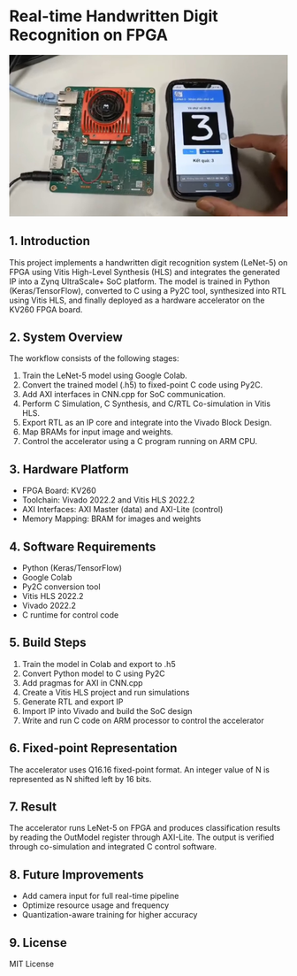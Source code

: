 # Real-time Handwritten Digit Recognition on FPGA
![](intro.jpg)
## 1. Introduction
This project implements a handwritten digit recognition system (LeNet-5) on FPGA using Vitis High-Level Synthesis (HLS) and integrates the generated IP into a Zynq UltraScale+ SoC platform. The model is trained in Python (Keras/TensorFlow), converted to C using a Py2C tool, synthesized into RTL using Vitis HLS, and finally deployed as a hardware accelerator on the KV260 FPGA board.

## 2. System Overview
The workflow consists of the following stages:
1. Train the LeNet-5 model using Google Colab.
2. Convert the trained model (.h5) to fixed-point C code using Py2C.
3. Add AXI interfaces in CNN.cpp for SoC communication.
4. Perform C Simulation, C Synthesis, and C/RTL Co-simulation in Vitis HLS.
5. Export RTL as an IP core and integrate into the Vivado Block Design.
6. Map BRAMs for input image and weights.
7. Control the accelerator using a C program running on ARM CPU.

## 3. Hardware Platform
- FPGA Board: KV260
- Toolchain: Vivado 2022.2 and Vitis HLS 2022.2
- AXI Interfaces: AXI Master (data) and AXI-Lite (control)
- Memory Mapping: BRAM for images and weights

## 4. Software Requirements
- Python (Keras/TensorFlow)
- Google Colab
- Py2C conversion tool
- Vitis HLS 2022.2
- Vivado 2022.2
- C runtime for control code

## 5. Build Steps
1. Train the model in Colab and export to .h5
2. Convert Python model to C using Py2C
3. Add pragmas for AXI in CNN.cpp
4. Create a Vitis HLS project and run simulations
5. Generate RTL and export IP
6. Import IP into Vivado and build the SoC design
7. Write and run C code on ARM processor to control the accelerator

## 6. Fixed-point Representation
The accelerator uses Q16.16 fixed-point format. An integer value of N is represented as N shifted left by 16 bits.

## 7. Result
The accelerator runs LeNet-5 on FPGA and produces classification results by reading the OutModel register through AXI-Lite. The output is verified through co-simulation and integrated C control software.

## 8. Future Improvements
- Add camera input for full real-time pipeline
- Optimize resource usage and frequency
- Quantization-aware training for higher accuracy

## 9. License
MIT License

